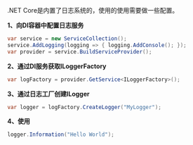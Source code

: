 .NET Core是内置了日志系统的，使用的使用需要做一些配置。

**1、向DI容器中配置日志服务**

```c#
var service = new ServiceCollection();
service.AddLogging(logging => { logging.AddConsole(); });
var provider = service.BuildServiceProvider();
```

**2、通过DI服务获取ILoggerFactory**

```c#
var logFactory = provider.GetService<ILoggerFactory>();
```

**3、通过日志工厂创建ILogger**

```c#
var logger = logFactory.CreateLogger("MyLogger");
```

**4、使用**

```c#
logger.Information("Hello World");
```

